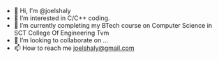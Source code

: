 - 👋 Hi, I’m @joelshaly
- 👀 I’m interested in C/C++ coding.
- 🌱 I’m currently completing my BTech course on Computer Science in SCT College Of Engineering Tvm
- 💞️ I’m looking to collaborate on ...
- 📫 How to reach me joelshaly@gmail.com

<!---
joelshaly/joelshaly is a ✨ special ✨ repository because its `README.md` (this file) appears on your GitHub profile.
You can click the Preview link to take a look at your changes.
--->
